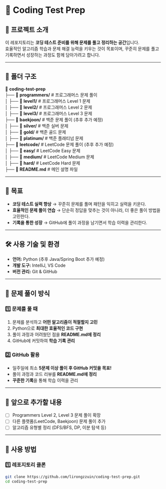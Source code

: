 # 🚀 Coding Test Prep

## 📌 프로젝트 소개
이 레포지토리는 **코딩 테스트 준비를 위해 문제를 풀고 정리하는 공간**입니다.  
효율적인 알고리즘 학습과 문제 해결 능력을 키우는 것이 목표이며, 꾸준히 문제를 풀고 기록하면서 성장하는 과정도 함께 담아가려고 합니다.  

---

## 📂 폴더 구조
📂 **coding-test-prep**  
├── 📁 **programmers/**   # 프로그래머스 문제 풀이  
│   ├── 📁 **level1/**    # 프로그래머스 Level 1 문제  
│   ├── 📁 **level2/**    # 프로그래머스 Level 2 문제  
│   ├── 📁 **level3/**    # 프로그래머스 Level 3 문제  
├── 📁 **baekjoon/**      # 백준 문제 풀이 (추후 추가 예정)  
│   ├── 📁 **silver/**    # 백준 실버 문제  
│   ├── 📁 **gold/**      # 백준 골드 문제  
│   ├── 📁 **platinum/**  # 백준 플래티넘 문제  
├── 📁 **leetcode/**      # LeetCode 문제 풀이 (추후 추가 예정)  
│   ├── 📁 **easy/**      # LeetCode Easy 문제  
│   ├── 📁 **medium/**    # LeetCode Medium 문제  
│   ├── 📁 **hard/**      # LeetCode Hard 문제  
├── 📄 **README.md**      # 메인 설명 파일  

---

## 🎯 목표
- **코딩 테스트 실력 향상** → 꾸준히 문제를 풀며 패턴을 익히고 실력을 키운다.  
- **효율적인 문제 풀이 연습** → 단순히 정답을 맞추는 것이 아니라, 더 좋은 풀이 방법을 고민한다.  
- **기록을 통한 성장** → GitHub에 풀이 과정을 남기면서 학습 이력을 관리한다.  

---

## 🛠️ 사용 기술 및 환경
- **언어:** Python (추후 Java/Spring Boot 추가 예정)  
- **개발 도구:** IntelliJ, VS Code  
- **버전 관리:** Git & GitHub  

---

## 📖 문제 풀이 방식
### 1️⃣ 문제를 풀 때
1. 문제를 분석하고 **어떤 알고리즘이 적절할지 고민**  
2. Python으로 **최대한 효율적인 코드 구현**  
3. 풀이 과정과 어려웠던 점을 **README.md에 정리**  
4. GitHub에 커밋하여 **학습 기록 관리**  

### 2️⃣ GitHub 활용
- 일주일에 최소 **5문제 이상 풀이 후 GitHub 커밋을 목표!**
- 풀이 과정과 코드 리뷰를 **README.md에 정리**
- **꾸준한 기록**을 통해 학습 이력을 관리  

---

## 📌 앞으로 추가할 내용
- [ ] Programmers Level 2, Level 3 문제 풀이 확장
- [ ] 다른 플랫폼(LeetCode, Baekjoon) 문제 풀이 추가  
- [ ] 알고리즘 유형별 정리 (DFS/BFS, DP, 이분 탐색 등)  

---

## 🚀 사용 방법
### 1️⃣ 레포지토리 클론
```bash
git clone https://github.com/lirongzzuin/coding-test-prep.git
cd coding-test-prep
